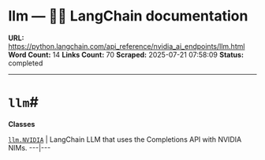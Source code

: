 # llm — 🦜🔗 LangChain  documentation

**URL:** https://python.langchain.com/api_reference/nvidia_ai_endpoints/llm.html
**Word Count:** 14
**Links Count:** 70
**Scraped:** 2025-07-21 07:58:09
**Status:** completed

---

# `llm`\#

**Classes**

[`llm.NVIDIA`](https://python.langchain.com/api_reference/nvidia_ai_endpoints/llm/langchain_nvidia_ai_endpoints.llm.NVIDIA.html#langchain_nvidia_ai_endpoints.llm.NVIDIA "langchain_nvidia_ai_endpoints.llm.NVIDIA") | LangChain LLM that uses the Completions API with NVIDIA NIMs.   ---|---